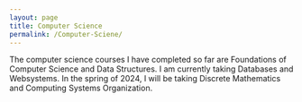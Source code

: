```yaml
---
layout: page
title: Computer Science
permalink: /Computer-Sciene/
---
```


The computer science courses I have completed so far are Foundations of Computer Science and Data Structures. I am currently taking Databases and Websystems. In the spring of 2024, I will be taking Discrete Mathematics and Computing Systems Organization.